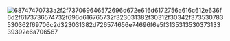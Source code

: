 ![68747470733a2f2f737069646572696d672e616d6172756a616c612e636f6d2f6173736574732f696d616765732f323031382f30312f30342f373530783530362f69706c2d323031382d726574656e74696f6e5f313531353037313339392e6a706567](https://user-images.githubusercontent.com/114491531/227841982-50f52506-2ab7-4de9-9e2f-052d07c45d5a.jpg)

